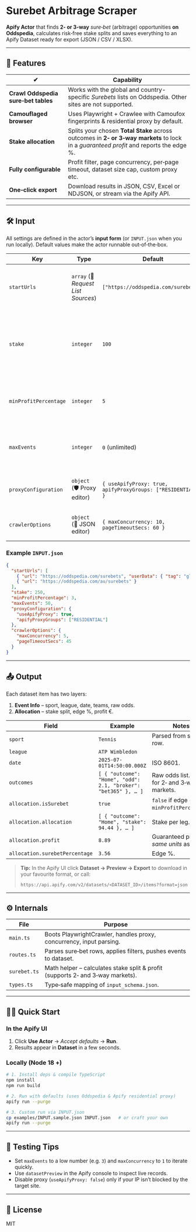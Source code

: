 # Surebet Arbitrage Scraper

**Apify Actor** that finds **2‑ or 3‑way** *sure‑bet* (arbitrage) opportunities **on Oddspedia**, calculates risk‑free stake splits and saves everything to an Apify Dataset ready for export (JSON / CSV / XLSX).

---

## 🚀 Features

| ✔                                   | Capability                                                                                                                             |
| ----------------------------------- | -------------------------------------------------------------------------------------------------------------------------------------- |
| **Crawl Oddspedia sure‑bet tables** | Works with the global and country-specific *Surebets* lists on Oddspedia. Other sites are not supported.                               |
| **Camouflaged browser**             | Uses Playwright + Crawlee with Camoufox fingerprints & residential proxy by default.                                                   |
| **Stake allocation**                | Splits your chosen **Total Stake** across outcomes in **2‑ or 3‑way markets** to lock in a *guaranteed profit* and reports the edge %. |
| **Fully configurable**              | Profit filter, page concurrency, per‑page timeout, dataset size cap, custom proxy etc.                                                 |
| **One‑click export**                | Download results in JSON, CSV, Excel or NDJSON, or stream via the Apify API.                                                           |

---

## 🛠 Input

All settings are defined in the actor’s **input form** (or `INPUT.json` when you run locally). Default values make the actor runnable out‑of‑the‑box.

| Key                   | Type                                | Default                                                      | Description                                                                            |
| --------------------- | ----------------------------------- | ------------------------------------------------------------ | -------------------------------------------------------------------------------------- |
| `startUrls`           | `array` (📄 *Request List Sources*) | `["https://oddspedia.com/surebets"]`                         | Oddspedia URLs that list sure‑bet opportunities (global or regional).                  |
| `stake`               | `integer`                           | `100`                                                        | Total money (in your currency) to distribute across outcomes when a sure‑bet is found. |
| `minProfitPercentage` | `integer`                           | `5`                                                          | Ignore sure‑bets whose edge is below this % of the total stake.                        |
| `maxEvents`           | `integer`                           | `0` (unlimited)                                              | Stop after this many events — handy for dev & testing.                                 |
| `proxyConfiguration`  | `object` (🛡 Proxy editor)          | `{ useApifyProxy: true, apifyProxyGroups: ["RESIDENTIAL"] }` | Use Apify proxy or supply custom proxy URLs.                                           |
| `crawlerOptions`      | `object` (📝 JSON editor)           | `{ maxConcurrency: 10, pageTimeoutSecs: 60 }`                | Advanced Crawlee / Playwright knobs.                                                   |

### Example `INPUT.json`

```json
{
  "startUrls": [
    { "url": "https://oddspedia.com/surebets", "userData": { "tag": "global" } },
    { "url": "https://oddspedia.com/au/surebets" }
  ],
  "stake": 250,
  "minProfitPercentage": 3,
  "maxEvents": 50,
  "proxyConfiguration": {
    "useApifyProxy": true,
    "apifyProxyGroups": ["RESIDENTIAL"]
  },
  "crawlerOptions": {
    "maxConcurrency": 5,
    "pageTimeoutSecs": 45
  }
}
```

---

## 📤 Output

Each dataset item has two layers:

1. **Event Info** – sport, league, date, teams, raw odds.
2. **Allocation** – stake split, edge %, profit €.

| Field                          | Example                                                        | Notes                                          |
| ------------------------------ | -------------------------------------------------------------- | ---------------------------------------------- |
| `sport`                        | `Tennis`                                                       | Parsed from sure‑bet row.                      |
| `league`                       | `ATP Wimbledon`                                                |                                                |
| `date`                         | `2025-07-01T14:50:00.000Z`                                     | ISO 8601.                                      |
| `outcomes`                     | `[ { "outcome": "Home", "odd": 2.1, "broker": "bet365" }, … ]` | Raw odds list. Works for 2‑ and 3‑way markets. |
| `allocation.isSurebet`         | `true`                                                         | `false` if edge < `minProfitPercentage`.       |
| `allocation.allocation`        | `[ { "outcome": "Home", "stake": 94.44 }, … ]`                 | Stake per leg.                                 |
| `allocation.profit`            | `8.89`                                                         | Guaranteed profit in *same units* as `stake`.  |
| `allocation.surebetPercentage` | `3.56`                                                         | Edge %.                                        |

> **Tip:** In the Apify UI click **Dataset → Preview → Export** to download in your favourite format, or call:
>
> ```
> https://api.apify.com/v2/datasets/<DATASET_ID>/items?format=json
> ```

---

## ⚙️ Internals

| File         | Purpose                                                                        |
| ------------ | ------------------------------------------------------------------------------ |
| `main.ts`    | Boots PlaywrightCrawler, handles proxy, concurrency, input parsing.            |
| `routes.ts`  | Parses sure‑bet rows, applies filters, pushes events to dataset.               |
| `surebet.ts` | Math helper – calculates stake split & profit (supports 2‑ and 3‑way markets). |
| `types.ts`   | Type‑safe mapping of `input_schema.json`.                                      |

---

## 🏃‍♀️ Quick Start

### In the Apify UI

1. Click **Use Actor** → *Accept defaults* → **Run**.
2. Results appear in **Dataset** in a few seconds.

### Locally (Node 18 +)

```bash
# 1. Install deps & compile TypeScript
npm install
npm run build

# 2. Run with defaults (uses Oddspedia & Apify residential proxy)
apify run --purge

# 3. Custom run via INPUT.json
cp examples/INPUT.sample.json INPUT.json   # or craft your own
apify run --purge
```

---

## 🧪 Testing Tips

* Set `maxEvents` to a low number (e.g. `3`) and `maxConcurrency` to `1` to iterate quickly.
* Use `datasetPreview` in the Apify console to inspect live records.
* Disable proxy (`useApifyProxy: false`) only if your IP isn’t blocked by the target site.

---

## 📜 License

MIT
